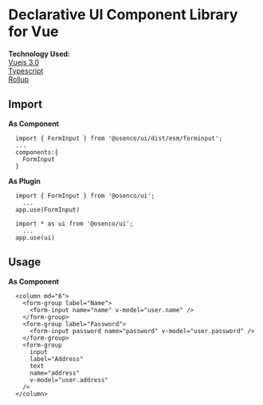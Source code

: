 # Declarative UI Component Library for Vue

**Technology Used:**\
[Vuejs 3.0](https://github.com/vuejs/vue-next)\
[Typescript](https://github.com/microsoft/TypeScript)\
[Rollup](https://github.com/rollup/rollup)

## Import

**As Component**

```
  import { FormInput } from '@osenco/ui/dist/esm/forminput';
  ...
  components:{
    FormInput
  }
```

**As Plugin**

```
  import { FormInput } from '@osenco/ui';
    ...
  app.use(FormInput)
```

```
  import * as ui from '@osenco/ui';
    ...
  app.use(ui)
```

## Usage

**As Component**

```vue
  <column md="6">
    <form-group label="Name">
      <form-input name="name" v-model="user.name" />
    </form-group>
    <form-group label="Password">
      <form-input password name="password" v-model="user.password" />
    </form-group>
    <form-group
      input
      label="Address"
      text
      name="address"
      v-model="user.address"
    />
  </column>
```

